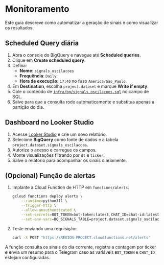 # Monitoramento

Este guia descreve como automatizar a geração de sinais e como visualizar os resultados.

## Scheduled Query diária

1. Abra o console do BigQuery e navegue até **Scheduled queries**.
2. Clique em **Create scheduled query**.
3. Defina:
   - **Nome**: `signals_oscilacoes`
   - **Frequência**: `Daily`.
   - **Hora de execução**: `17:40` no fuso `America/Sao_Paulo`.
4. Em **Destination**, escolha `project.dataset` e marque **Write if empty**.
5. Cole o conteúdo de [`infra/bq/signals_oscilacoes.sql`](../infra/bq/signals_oscilacoes.sql) no campo de SQL.
6. Salve para que a consulta rode automaticamente e substitua apenas a partição do dia.

## Dashboard no Looker Studio

1. Acesse [Looker Studio](https://lookerstudio.google.com/) e crie um novo relatório.
2. Selecione **BigQuery** como fonte de dados e a tabela `project.dataset.signals_oscilacoes`.
3. Autorize o acesso e carregue os campos.
4. Monte visualizações filtrando por `dt` e `ticker`.
5. Salve o relatório para acompanhar os sinais diariamente.

## (Opcional) Função de alertas

1. Implante a Cloud Function de HTTP em `functions/alerts`:

   ```bash
   gcloud functions deploy alerts \
       --runtime=python311 \
       --trigger-http \
       --allow-unauthenticated \
       --set-secrets=BOT_TOKEN=bot-token:latest,CHAT_ID=chat-id:latest \
       --set-env-vars=BQ_SIGNALS_TABLE=project.dataset.signals_oscilacoes
   ```

2. Teste enviando uma requisição:

   ```bash
   curl -X POST "https://REGION-PROJECT.cloudfunctions.net/alerts"
   ```

A função consulta os sinais do dia corrente, registra a contagem por ticker e envia um resumo para o Telegram caso as variáveis `BOT_TOKEN` e `CHAT_ID` estejam configuradas.
